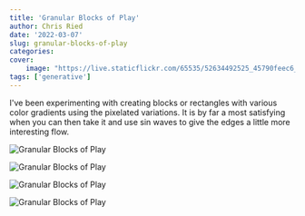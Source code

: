 ```yaml
---
title: 'Granular Blocks of Play'
author: Chris Ried
date: '2022-03-07'
slug: granular-blocks-of-play
categories:
cover:
    image: "https://live.staticflickr.com/65535/52634492525_45790feec6_z_d.jpg"
tags: ['generative']
---
```


I've been experimenting with creating blocks or rectangles with various color gradients using the pixelated variations. It is by far a most satisfying when you can then take it and use sin waves to give the edges a little more interesting flow.  

![Granular Blocks of Play](https://live.staticflickr.com/65535/52634492525_45790feec6_z_d.jpg)

![Granular Blocks of Play](https://live.staticflickr.com/65535/52642235257_59cfdf949f_z_d.jpg)

![Granular Blocks of Play](https://live.staticflickr.com/65535/52642999254_4303d0e096_z_d.jpg)


![Granular Blocks of Play](https://live.staticflickr.com/65535/52642235287_2ffd7d8a32_z_d.jpg)